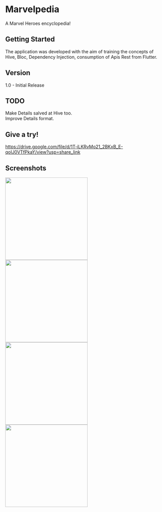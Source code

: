 # Marvelpedia

A Marvel Heroes encyclopedia!

## Getting Started

The application was developed with the aim of training the concepts of Hive, Bloc, Dependency Injection, consumption of Apis Rest from Flutter.  

## Version  
 
1.0 - Initial Release

## TODO  

Make Details salved at Hive too.  
Improve Details format.  
  
## Give a try!  

https://drive.google.com/file/d/1T-iLKRvMo21_2BKxB_E-qoIJ0VTfPkaY/view?usp=share_link

## Screenshots  

<img src="https://github.com/brunos0/marvelpedia/assets/49425249/29cf22bb-dd6e-4af5-b093-71cd5f476ef9" width="260"> <img src="https://github.com/brunos0/marvelpedia/assets/49425249/79f979bf-c411-4e96-a3e6-9697942cd6d9" width="260"> <img src="https://github.com/brunos0/marvelpedia/assets/49425249/8ab619b4-1d7a-4544-ad15-4eb7b706bd60" width="260"> <img src="https://github.com/brunos0/marvelpedia/assets/49425249/8f2812fb-4bff-432e-8475-1ff3b9dc816a" width="260">
